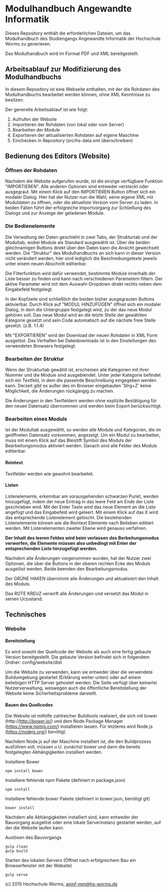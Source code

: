 # Modulhandbuch Angewandte Informatik

Dieses Repository enthält die erforderlichen Dateien, um das
Modulhandbuch des Studiengangs Angewandte Informatik der Hochschule
Worms zu generieren.

Das Modulhandbuch wird im Format PDF und XML bereitgestellt.



## Arbeitsablauf zur Modifizierung des Modulhandbuchs

In diesem Repository ist eine Webseite enthalten, mit der die Rohdaten des Modulhandbuchs bearbeitet werden können, ohne XML Kenntnisse zu besitzen.

Der generelle Arbeitsablauf ist wie folgt:

1. Aufrufen der Website
2. Importieren der Rohdaten (von lokal oder vom Server)
3. Bearbeiten der Module
4. Exportieren der aktualisierten Rohdaten auf eigene Maschine
5. Einchecken in Repository (src/hs-data.xml überschreiben)



## Bedienung des Editors (Website)
### Öffnen der Rohdaten
Nachdem die Website aufgerufen wurde, ist die einzige verfügbare Funktion "IMPORTIEREN". Alle anderen Optionen sind entweder versteckt oder ausgegraut. Mit einem Klick auf den IMPORTIEREN Button öffnet sich ein modaler Dialog. Hier hat der Nutzer nun die Wahl, seine eigene XML mit Moduldaten zu öffnen, oder die aktuellste Version vom Server zu laden. In beiden Fällen führt der erfolgreiche Importvorgang zur Schließung des Dialogs und zur Anzeige der geladenen Module.

### Die Bedienelemente 
Die Verwaltung der Daten geschieht in zwei Tabs, der Strukturtab und der Modultab, wobei Module als Standard ausgewählt ist. Über die beiden gleichnamigen Buttons direkt über den Daten kann die Ansicht gewechselt werden. Die "Struktur" des Modulhandbuchs an sich kann in dieser Version nicht verändert werden, hier sind lediglich die Beschreibungstexte jeweils unter einem neuen Abschnitt editierbar.

Die Filterfunktion wird dafür verwendet, bestimmte Module innerhalb der Liste besser zu finden und kann nach verschiedenen Parametern filtern. Der aktive Parameter wird mit dem Auswahl-Dropdown direkt rechts neben dem Eingabefeld festgelegt.

In der Kopfzeile sind schließlich die beiden bisher ausgegrauten Buttons aktivierbar. Durch Klick auf "MODUL HINZUFÜGEN" öffnet sich ein modaler Dialog, in dem die Untergruppe festgelegt wird, zu der das neue Modul gehören soll. Das neue Modul wird an die letzte Stelle der gewählten Kategorie gesetzt und sein Code automatisch auf die nächste freie Stelle gesetzt. (z.B. 1.1.4)

Mit "EXPORTIEREN" wird der Download der neuen Rohdaten in XML Form ausgelöst. Das Verhalten bei Dateidownloads ist in den Einstellungen des verwendeten Browsers festgelegt.


### Bearbeiten der Struktur
Wenn der Strukturtab gewählt ist, erscheinen alle Kategorien mit ihrer Nummer und die Module sind ausgeblendet. Unter jeder Kategorie befindet sich ein Textfeld, in dem die passende Beschreibung eingegeben werden kann. Derzeit gibt es außer des im Browser eingebauten 'Strg+Z' keine Möglichkeit, die Änderungen rückgängig zu machen. 

Die Änderungen in den Textfeldern werden ohne explizite Bestätigung für den neuen Datensatz übernommen und werden beim Export berücksichtigt.


### Bearbeiten eines Moduls
Ist der Modultab ausgewählt, so werden alle Module und Kategorien, die im geöffneten Datensatz vorkommen, angezeigt. Um ein Modul zu bearbeiten, muss mit einem Klick auf das Bleistift Symbol des Moduls der Bearbeitungsmodus aktiviert werden. Danach sind alle Felder des Moduls editierbar.

#### Reintext
Textfelder werden wie gewohnt bearbeitet.

#### Listen
Listenelemente, erkennbar am vorausgehenden schwarzen Punkt, werden hinzugefügt, indem der neue Eintrag in das leere Feld am Ende der Liste geschrieben wird. Mit der Enter Taste wird das neue Element an die Liste angefügt und das Eingabefeld wird geleert.
Mit einem Klick auf das X wird das entsprechende Listenelement gelöscht.
Die bestehenden Listenelemente können wie die Reintext Elemente nach Belieben editiert werden.
Mit Listenelementen zweiter Ebene wird genauso verfahren.

__Der Inhalt des leeren Feldes wird beim verlassen des Berbeitungsmodus verworfen, die Elemente müssen also unbedingt mit Enter der entsprechenden Liste hinzugefügt werden.__


Nachdem alle Änderungen vorgenommen wurden, hat der Nutzer zwei Optionen, die über die Buttons in der oberen rechten Ecke des Moduls ausgelöst werden. Beide beenden den Bearbeitungsmodus.

Der GRÜNE HAKEN übernimmt alle Änderungen und aktualisiert den Inhalt des Moduls.

Das ROTE KREUZ verwirft alle Änderungen und versetzt das Modul in seinen Urzustand.



## Technisches
### Website
#### Bereitstellung

Es wird sowohl der Quellcode der Website als auch eine fertig gebaute Version bereitgestellt. Die gebaute Version befindet sich in folgendem Ordner:
    config/website/dist

Um die Website zu verwenden, kann sie entweder über die verwendete Buildumgebung gestartet (Erklärung weiter unten) oder auf einem beliebigen HTTP Server gehostet werden. Die Seite verfügt über keinerlei Nutzerverwaltung, weswegen auch die öffentliche Bereitstellung der Website keine Sicherheitsprobleme darstellt.

#### Bauen des Quellcodes
Die Website ist mithilfe zahlreicher Buildtools realisiert, die sich mit bower (http://http://bower.io/) und dem Node Package Manager (https://www.npmjs.com/) installieren lassen. Für letzteres wird Node.js (https://nodejs.org/) benötigt.

Nachdem Node.js auf der Maschine installiert ist, die den Buildprozess ausführen soll, müssen u.U. zunächst bower und dann die bereits festgelegten Abhängigkeiten installiert werden.

Installiere Bower

    npm install bower

Installiere fehlende npm Pakete (definiert in package.json)

    npm install

Installiere fehlende bower Pakete (definiert in bower.json, benötigt git)

    bower install

Nachdem alle Abhängigkeiten installiert sind, kann entweder der Bauvorgang ausgelöst oder eine lokale Serverinstanz gestartet werden, auf der die Website laufen kann.

Auslösen des Bauvorgangs

    gulp clean
    gulp build

Starten des lokalen Servers (Öffnet nach erfolgreichem Bau ein Browserfenster mit der Website)

    gulp serve


(c) 2015 Hochschule Worms, aninf-mm@hs-worms.de

